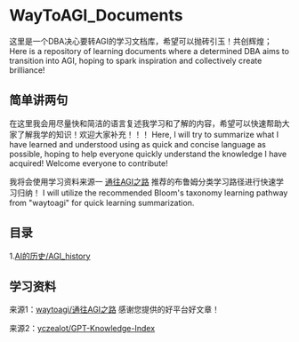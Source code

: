 # WayToAGI_Documents
这里是一个DBA决心要转AGI的学习文档库，希望可以抛砖引玉！共创辉煌；Here is a repository of learning documents where a determined DBA aims to transition into AGI, hoping to spark inspiration and collectively create brilliance!

## 简单讲两句
在这里我会用尽量快和简洁的语言复述我学习和了解的内容，希望可以快速帮助大家了解我学的知识！欢迎大家补充！！！
Here, I will try to summarize what I have learned and understood using as quick and concise language as possible, hoping to help everyone quickly understand the knowledge I have acquired! Welcome everyone to contribute!

我将会使用学习资料来源一 [通往AGI之路](https://waytoagi.feishu.cn/wiki/QPe5w5g7UisbEkkow8XcDmOpn8e)  推荐的布鲁姆分类学习路径进行快速学习归纳！
I will utilize the recommended Bloom's taxonomy learning pathway from "waytoagi" for quick learning summarization.

## 目录
1.[AI的历史/AGI_history](https://github.com/WayToAGI/WayToAGI_Documents/blob/main/AGI_history)


## 学习资料
来源1：[waytoagi/通往AGI之路](https://waytoagi.feishu.cn/wiki/QPe5w5g7UisbEkkow8XcDmOpn8e) 感谢您提供的好平台好文章！

来源2：[yczealot/GPT-Knowledge-Index](https://github.com/yczealot/GPT-Knowledge-Index/wiki/AI%E7%9F%A5%E8%AF%86%E7%B4%A2%E5%BC%95)
